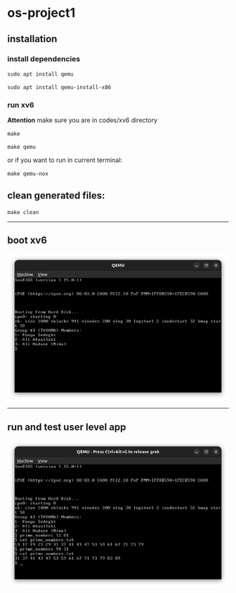 # os-project1
## installation
### install dependencies
```shell
sudo apt install qemu
```
```shell
sudo apt install qemu-install-x86
```
### run xv6
**Attention** make sure you are in codes/xv6 directory

```shell
make
```
```shell
make qemu 
```
or if you want to run in current terminal:
```shell
make qemu-nox
```

## clean generated files:
```shell
make clean
```
***
## boot xv6

![members name](docs/screenshots/xv6/xv6-boot.png "booted xv6")

***
## run and test user level app

![user level app](docs/screenshots/xv6/prime_numbers.png "prime numbers app")